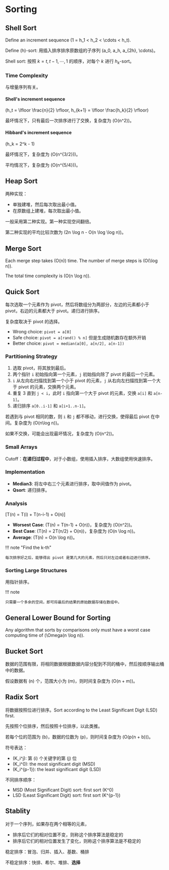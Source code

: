 # Sorting

## Shell Sort

Define an increment sequence \(1 = h_1 < h_2 < \cdots < h_t\).

Define \(h\)-sort: 用插入排序排序原数组的子序列 \(a_0, a_h, a_{2h}, \cdots\)。

Shell sort: 按照 $k = t, t-1, \cdots, 1$ 的顺序，对每个 $k$ 进行 $h_k$-sort。

### Time Complexity

与增量序列有关。

#### Shell's increment sequence

\(h_t = \lfloor \frac{n}{2} \rfloor, h_{k+1} = \lfloor \frac{h_k}{2} \rfloor\)

最坏情况下，只有最后一次排序进行了交换，复杂度为 \(O(n^2)\)。

#### Hibbard's increment sequence

\(h_k = 2^k - 1\)

最坏情况下，复杂度为 \(O(n^{3/2})\)。

平均情况下，复杂度为 \(O(n^{5/4})\)。

## Heap Sort

两种实现：

- 单独建堆，然后每次取出最小值。
- 在原数组上建堆，每次取出最小值。

一般采用第二种实现。第一种实现空间翻倍。

第二种实现的平均比较次数为 \(2n \log n - O(n \log \log n)\)。

## Merge Sort

Each merge step takes \(O(n)\) time. The number of merge steps is \(O(\log n)\).

The total time complexity is \(O(n \log n)\).

## Quick Sort

每次选取一个元素作为 pivot，然后将数组分为两部分，左边的元素都小于 pivot，右边的元素都大于 pivot。递归进行排序。

复杂度取决于 pivot 的选择。

- Wrong choice: `pivot = a[0]`
- Safe choice: `pivot = a[rand() % n]` 但是生成随机数存在额外开销
- Better choice: `pivot = median(a[0], a[n/2], a[n-1])`

### Partitioning Strategy

1. 选取 pivot，将其放到最后。
2. 两个指针 `i` 初始指向第一个元素，`j` 初始指向除了 pivot 的最后一个元素。
3. `i` 从左向右扫描找到第一个小于 pivot 的元素，`j` 从右向左扫描找到第一个大于 pivot 的元素，交换两个元素。
4. 重复 3 直到 `j < i`，此时 `i` 指向第一个大于 pivot 的元素，交换 `a[i]` 和 `a[n-1]`。
5. 递归排序 `a[0..i-1]` 和 `a[i+1..n-1]`。

若遇到与 pivot 相同的数，则 `i` 和 `j` 都不移动，进行交换，使得最后 pivot 在中间。复杂度为 \(O(n\log n)\)。

如果不交换，可能会出现最坏情况，复杂度为 \(O(n^2)\)。

### Small Arrays

Cutoff：**在递归过程中**，对于小数组，使用插入排序，大数组使用快速排序。

### Implementation

- **Median3**: 将左中右三个元素进行排序，取中间值作为 pivot。
- **Qsort**: 递归排序。

### Analysis

\[T(n) = T(i) + T(n-i-1) + O(n)\]

- **Worsest Case**: \(T(n) = T(n-1) + O(n)\)，复杂度为 \(O(n^2)\)。
- **Best Case**: \(T(n) = 2T(n/2) + O(n)\)，复杂度为 \(O(n \log n)\)。
- **Average**: \(T(n) = O(n \log n)\)。

!!! note "Find the k-th"

    每次排序好之后，能够得出 pivot 是第几大的元素，然后只对左边或者右边进行排序。

### Sorting Large Structures

用指针排序。

!!! note

    只需要一个多余的空间，即可将最后的结果的原始数据存储在数组中。

## General Lower Bound for Sorting

Any algorithm that sorts by comparisons only must have a worst case computing time of \(\Omega(n \log n)\).

## Bucket Sort

数据的范围有限，将相同数据根据数据内容分配到不同的桶中，然后按顺序输出桶中的数据。

假设数据有 \(n\) 个，范围大小为 \(m\)，则时间复杂度为 \(O(n + m)\)。

## Radix Sort

将数据按照位进行排序。Sort according to the Least Significant Digit (LSD) first.

先按照个位排序，然后按照十位排序，以此类推。

若每个位的范围为 \(b\)，数据的位数为 \(p\)，则时间复杂度为 \(O(p(n + b))\)。

符号表达：

- \(K_i^j\): 第 \(i\) 个关键字的第 \(j\) 位
- \(K_i^0\): the most significant digit (MSD)
- \(K_i^{p-1}\): the least significant digit (LSD)

不同排序顺序：

- MSD (Most Significant Digit) sort: first sort \(K^0\)
- LSD (Least Significant Digit) sort: first sort \(K^{p-1}\)

## Stablity

对于一个序列，如果存在两个相等的元素，

- 排序后它们的相对位置不变，则称这个排序算法是稳定的
- 排序后它们的相对位置发生了变化，则称这个排序算法是不稳定的

稳定排序：冒泡、归并、插入、基数、桶排

不稳定排序：快排、希尔、堆排、**选择**